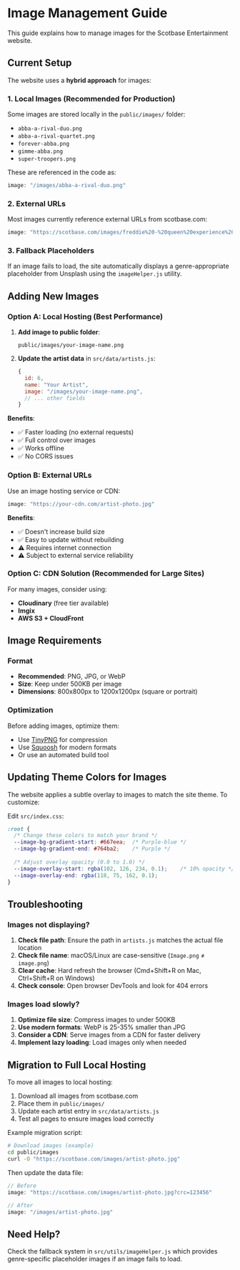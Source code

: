 # Image Management Guide

This guide explains how to manage images for the Scotbase Entertainment website.

## Current Setup

The website uses a **hybrid approach** for images:

### 1. Local Images (Recommended for Production)
Some images are stored locally in the `public/images/` folder:
- `abba-a-rival-duo.png`
- `abba-a-rival-quartet.png`
- `forever-abba.png`
- `gimme-abba.png`
- `super-troopers.png`

These are referenced in the code as:
```javascript
image: "/images/abba-a-rival-duo.png"
```

### 2. External URLs
Most images currently reference external URLs from scotbase.com:
```javascript
image: "https://scotbase.com/images/freddie%20-%20queen%20experience%20tribute%20show6.jpg?crc=4285150676"
```

### 3. Fallback Placeholders
If an image fails to load, the site automatically displays a genre-appropriate placeholder from Unsplash using the `imageHelper.js` utility.

## Adding New Images

### Option A: Local Hosting (Best Performance)

1. **Add image to public folder**:
   ```
   public/images/your-image-name.png
   ```

2. **Update the artist data** in `src/data/artists.js`:
   ```javascript
   {
     id: 6,
     name: "Your Artist",
     image: "/images/your-image-name.png",
     // ... other fields
   }
   ```

**Benefits**:
- ✅ Faster loading (no external requests)
- ✅ Full control over images
- ✅ Works offline
- ✅ No CORS issues

### Option B: External URLs

Use an image hosting service or CDN:
```javascript
image: "https://your-cdn.com/artist-photo.jpg"
```

**Benefits**:
- ✅ Doesn't increase build size
- ✅ Easy to update without rebuilding
- ⚠️ Requires internet connection
- ⚠️ Subject to external service reliability

### Option C: CDN Solution (Recommended for Large Sites)

For many images, consider using:
- **Cloudinary** (free tier available)
- **Imgix**
- **AWS S3 + CloudFront**

## Image Requirements

### Format
- **Recommended**: PNG, JPG, or WebP
- **Size**: Keep under 500KB per image
- **Dimensions**: 800x800px to 1200x1200px (square or portrait)

### Optimization
Before adding images, optimize them:
- Use [TinyPNG](https://tinypng.com/) for compression
- Use [Squoosh](https://squoosh.app/) for modern formats
- Or use an automated build tool

## Updating Theme Colors for Images

The website applies a subtle overlay to images to match the site theme. To customize:

Edit `src/index.css`:
```css
:root {
  /* Change these colors to match your brand */
  --image-bg-gradient-start: #667eea;  /* Purple-blue */
  --image-bg-gradient-end: #764ba2;    /* Purple */
  
  /* Adjust overlay opacity (0.0 to 1.0) */
  --image-overlay-start: rgba(102, 126, 234, 0.1);    /* 10% opacity */
  --image-overlay-end: rgba(118, 75, 162, 0.1);
}
```

## Troubleshooting

### Images not displaying?

1. **Check file path**: Ensure the path in `artists.js` matches the actual file location
2. **Check file name**: macOS/Linux are case-sensitive (`Image.png` ≠ `image.png`)
3. **Clear cache**: Hard refresh the browser (Cmd+Shift+R on Mac, Ctrl+Shift+R on Windows)
4. **Check console**: Open browser DevTools and look for 404 errors

### Images load slowly?

1. **Optimize file size**: Compress images to under 500KB
2. **Use modern formats**: WebP is 25-35% smaller than JPG
3. **Consider a CDN**: Serve images from a CDN for faster delivery
4. **Implement lazy loading**: Load images only when needed

## Migration to Full Local Hosting

To move all images to local hosting:

1. Download all images from scotbase.com
2. Place them in `public/images/`
3. Update each artist entry in `src/data/artists.js`
4. Test all pages to ensure images load correctly

Example migration script:
```bash
# Download images (example)
cd public/images
curl -O "https://scotbase.com/images/artist-photo.jpg"
```

Then update the data file:
```javascript
// Before
image: "https://scotbase.com/images/artist-photo.jpg?crc=123456"

// After
image: "/images/artist-photo.jpg"
```

## Need Help?

Check the fallback system in `src/utils/imageHelper.js` which provides genre-specific placeholder images if an image fails to load.

